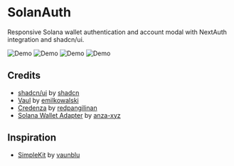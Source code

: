 # SolanAuth

Responsive Solana wallet authentication and account modal with NextAuth integration and shadcn/ui.

![Demo](https://utfs.io/f/iUT8pU3lhYNeUFLejntTYAjtNyo932GcDLE6wsqCp1SiOdV0)
![Demo](https://utfs.io/f/iUT8pU3lhYNex4mm8AdiEhYl0WAMNZDmJvKROFpnC7jkX3ey)
![Demo](https://utfs.io/f/iUT8pU3lhYNeNPayHqf7d6VTx3LtcmvI9Ou5MAbowSehE48G)
![Demo](https://utfs.io/f/iUT8pU3lhYNeZxUEZcwi5ITcEC9xHU2vLFzjhpbgR1PMeO0Z)

## Credits

- [shadcn/ui](https://github.com/shadcn-ui/ui) by [shadcn](https://github.com/shadcn)
- [Vaul](https://github.com/emilkowalski/vaul) by [emilkowalski](https://github.com/emilkowalski)
- [Credenza](https://github.com/redpangilinan/credenza) by [redpangilinan](https://github.com/redpangilinan)
- [Solana Wallet Adapter](https://github.com/anza-xyz/wallet-adapter) by [anza-xyz](https://github.com/anza-xyz/)

## Inspiration

- [SimpleKit](https://github.com/vaunblu/SimpleKit) by [vaunblu](https://github.com/vaunblu)
